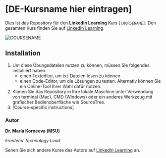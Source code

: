 # [DE-Kursname hier eintragen]

Dies ist das Repository für den **LinkedIn Learning** Kurs `[COURSENAME]`. Den gesamten Kurs finden Sie auf [LinkedIn Learning][lil-course-url].

![COURSENAME][lil-thumbnail-url]

## Installation

1. Um diese Übungsdateien nutzen zu können, müssen Sie folgendes installiert haben:
   - einen Texteditor, um txt-Dateien lesen zu können
   - einen Code-Editor, um die Lösungen zu testen. Alternativ können Sie ein Online-Tool Ihrer Wahl dafür nutzen.
2. Klonen Sie das Repository in Ihre lokale Maschine unter Verwendung von terminal (Mac), CMD (Windows) oder ein anderes Werkzeug mit grafischer Bedienoberfläche wie SourceTree.
3. [Course-specific instructions]

### Autor

**Dr. Maria Korneeva (MSU)**

_Frontend Technology Lead_

Sehen Sie sich andere Kurse des Autors auf [LinkedIn Learning](https://www.linkedin.com/learning/instructors/maria-korneeva) an.

[0]: # "Replace these placeholder URLs with actual course URLs"
[lil-course-url]: https://www.linkedin.com
[lil-thumbnail-url]: https:
[1]: # "End of DE-Instruction ###############################################################################################"
